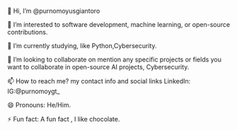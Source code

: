 👋 Hi, I’m @purnomoyusgiantoro

👀 I’m interested to software development, machine learning, or open-source contributions.

🌱 I’m currently studying, like Python,Cybersecurity.

💞️ I’m looking to collaborate on mention any specific projects or fields you want to collaborate in open-source AI projects, Cybersecurity. 

📫 How to reach me? my contact info and social links LinkedIn: IG:@purnomoygt_

😄 Pronouns: He/Him.

⚡ Fun fact: A fun fact , I like chocolate.

